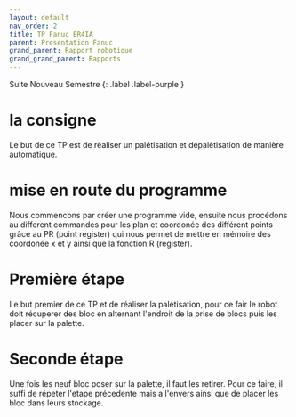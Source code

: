 ```yaml
---
layout: default
nav_order: 2
title: TP Fanuc ER4IA
parent: Presentation Fanuc
grand_parent: Rapport robotique
grand_grand_parent: Rapports
---
```


Suite Nouveau Semestre
{: .label .label-purple }

# la consigne

Le but de ce TP est de réaliser un palétisation et dépalétisation de manière automatique.

# mise en route du programme

Nous commencons par créer une programme vide, ensuite nous procédons au different commandes pour les plan et coordonée des différent points grâce au PR (point register) qui nous permet de mettre en mémoire des coordonée x et y ainsi que la fonction R (register).

# Première étape

Le but premier de ce TP et de réaliser la palétisation, pour ce fair le robot doit récuperer des bloc en alternant l'endroit de la prise de blocs puis les placer sur la palette.

# Seconde étape 

Une fois les neuf bloc poser sur la palette, il faut les retirer. Pour ce faire, il suffi de répeter l'etape précedente mais a l'envers ainsi que de placer les bloc dans leurs stockage.